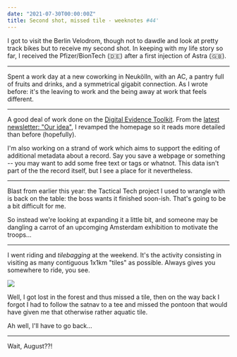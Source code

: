 ```yaml
---
date: "2021-07-30T00:00:00Z"
title: Second shot, missed tile - weeknotes #44'
---
```


I got to visit the Berlin Velodrom, though not to dawdle and look at pretty track bikes but to receive my second shot. In keeping with my life story so far, I received the Pfizer/BionTech (🇩🇪) after a first injection of Astra (🇬🇧).

---

Spent a work day at a new coworking in Neukölln, with an AC, a pantry full of fruits and drinks, and a symmetrical gigabit connection. As I wrote before: it's the leaving to work and the being away at work that feels different.

---

A good deal of work done on the [Digital Evidence Toolkit](https://digitalevidencetoolkit.org). From the [latest newsletter: "Our idea"](https://digitalevidencetoolkit.org/newsletter-3.html), I revamped the homepage so it reads more detailed than before (hopefully).

I'm also working on a strand of work which aims to support the editing of additional metadata about a record. Say you save a webpage or something -- you may want to add some free text or tags or whatnot. This data isn't part of the the record itself, but I see a place for it nevertheless.

---

Blast from earlier this year: the Tactical Tech project I used to wrangle with is back on the table: the boss wants it finished soon-ish. That's going to be a bit difficult for me.

So instead we're looking at expanding it a little bit, and someone may be dangling a carrot of an upcomging Amsterdam exhibition to motivate the troops...

---

I went riding and _tilebagging_ at the weekend. It's the activity consisting in visiting as many contiguous 1x1km "tiles" as possible. Always gives you somewhere to ride, you see.

![](assets/missed-tile.png)

Well, I got lost in the forest and thus missed a tile, then on the way back I forgot I had to follow the satnav to a tee and missed the pontoon that would have given me that otherwise rather aquatic tile.

Ah well, I'll have to go back...

---

Wait, August??!

